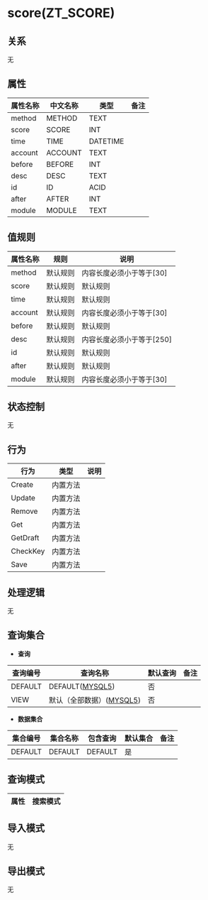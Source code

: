 # score(ZT_SCORE)

  

## 关系
无

## 属性

| 属性名称        |    中文名称    | 类型     |  备注  |
| --------   |------------| -----   |  -------- | 
|method|METHOD|TEXT|&nbsp;|
|score|SCORE|INT|&nbsp;|
|time|TIME|DATETIME|&nbsp;|
|account|ACCOUNT|TEXT|&nbsp;|
|before|BEFORE|INT|&nbsp;|
|desc|DESC|TEXT|&nbsp;|
|id|ID|ACID|&nbsp;|
|after|AFTER|INT|&nbsp;|
|module|MODULE|TEXT|&nbsp;|

## 值规则
| 属性名称    | 规则    |  说明  |
| --------   |------------| ----- | 
|method|默认规则|内容长度必须小于等于[30]|
|score|默认规则|默认规则|
|time|默认规则|默认规则|
|account|默认规则|内容长度必须小于等于[30]|
|before|默认规则|默认规则|
|desc|默认规则|内容长度必须小于等于[250]|
|id|默认规则|默认规则|
|after|默认规则|默认规则|
|module|默认规则|内容长度必须小于等于[30]|

## 状态控制

无


## 行为
| 行为    | 类型    |  说明  |
| --------   |------------| ----- | 
|Create|内置方法|&nbsp;|
|Update|内置方法|&nbsp;|
|Remove|内置方法|&nbsp;|
|Get|内置方法|&nbsp;|
|GetDraft|内置方法|&nbsp;|
|CheckKey|内置方法|&nbsp;|
|Save|内置方法|&nbsp;|

## 处理逻辑
无

## 查询集合

* **查询**

| 查询编号 | 查询名称       | 默认查询 |   备注|
| --------  | --------   | --------   | ----- |
|DEFAULT|DEFAULT([MYSQL5](../../appendix/query_MYSQL5.md#Score_Default))|否|&nbsp;|
|VIEW|默认（全部数据）([MYSQL5](../../appendix/query_MYSQL5.md#Score_View))|否|&nbsp;|

* **数据集合**

| 集合编号 | 集合名称   |  包含查询  | 默认集合 |   备注|
| --------  | --------   | -------- | --------   | ----- |
|DEFAULT|DEFAULT|DEFAULT|是|&nbsp;|

## 查询模式
| 属性      |    搜索模式     |
| --------   |------------|

## 导入模式
无


## 导出模式
无
